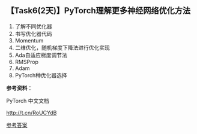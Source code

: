##  【Task6(2天)】PyTorch理解更多神经网络优化方法
    
1. 了解不同优化器
2. 书写优化器代码
3. Momentum
4. 二维优化，随机梯度下降法进行优化实现
5. Ada自适应梯度调节法
6. RMSProp
7. Adam 
8. PyTorch种优化器选择

**参考资料**：

PyTorch 中文文档

http://t.cn/RoUCYdB

[参考答案](./../参考答案)